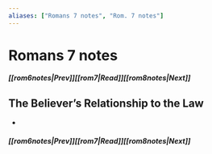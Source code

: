```yaml
---
aliases: ["Romans 7 notes", "Rom. 7 notes"]
---
```

# Romans 7 notes
##### <span class=arrow-left></span>[[rom6notes|Prev]]<span class=navigation-separator></span>[[rom7|Read]]<span class=navigation-separator></span>[[rom8notes|Next]]<span class=arrow-right></span>
## The Believer’s Relationship to the Law
- 
##### <span class=arrow-left></span>[[rom6notes|Prev]]<span class=navigation-separator></span>[[rom7|Read]]<span class=navigation-separator></span>[[rom8notes|Next]]<span class=arrow-right></span>